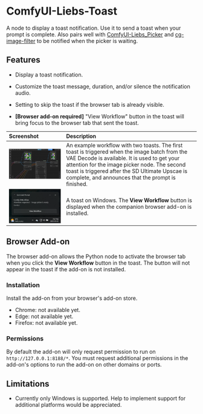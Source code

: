 # ComfyUI-Liebs-Toast

A node to display a toast notification. Use it to send a toast when your prompt is complete. Also pairs well with [ComfyUI-Liebs_Picker](https://github.com/marklieberman/ComfyUI-Liebs-Picker) and [cg-image-filter](https://github.com/chrisgoringe/cg-image-filter) to be notified when the picker is waiting.

## Features

* Display a toast notification.

* Customize the toast message, duration, and/or silence the notification audio.

* Setting to skip the toast if the browser tab is already visible.

* **[Browser add-on required]** "View Workflow" button in the toast will bring focus to the browser tab that sent the toast.

| Screenshot | Description |
| :---- | :---- |
| <img src="./docs/images/workflow.png" width="500"/> | An example workflow with two toasts. The first toast is triggered when the image batch from the VAE Decode is available. It is used to get your attention for the image picker node. The second toast is triggered after the SD Ultimate Upscae is complete, and announces that the prompt is finished. |
| <img src="./docs/images/toast.png" width="500"/> | A toast on Windows. The **View Workflow** button is displayed when the companion browser add-on is installed. |

## Browser Add-on

The browser add-on allows the Python node to activate the browser tab when you click the **View Workflow** button in the toast. The button will not appear in the toast if the add-on is not installed.

### Installation

Install the add-on from your browser's add-on store.

* Chrome: not available yet.
* Edge: not available yet.
* Firefox: not available yet.

### Permissions

By default the add-on will only request permission to run on `http://127.0.0.1:8188/*`. You must request additional permissions in the add-on's options to run the add-on on other domains or ports.

## Limitations

* Currently only Windows is supported. Help to implement support for additional platforms would be appreciated.
